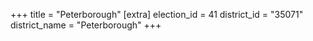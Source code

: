 +++
title = "Peterborough"
[extra]
election_id = 41
district_id = "35071"
district_name = "Peterborough"
+++
